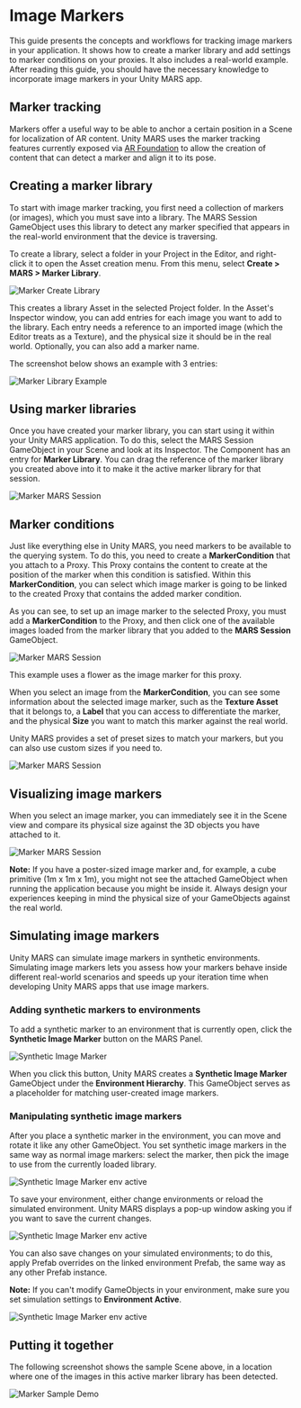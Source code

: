 # Image Markers
This guide presents the concepts and workflows for tracking image markers in your application. It shows how to create a marker library and add settings to marker conditions on your proxies. It also includes a real-world example.
After reading this guide, you should have the necessary knowledge to incorporate image markers in your Unity MARS app.

## Marker tracking

Markers offer a useful way to be able to anchor a certain position in a Scene for localization of AR content.
Unity MARS uses the marker tracking features currently exposed via [AR Foundation](https://docs.unity3d.com/Packages/com.unity.xr.arfoundation@3.0/manual/index.html) to allow the creation of content that can detect a marker and align it to its pose.

## Creating a marker library

To start with image marker tracking, you first need a collection of markers (or images), which you must save into a library.
The MARS Session GameObject uses this library to detect any marker specified that appears in the real-world environment that the device is traversing.

To create a library, select a folder in your Project in the Editor, and right-click it to open the Asset creation menu. From this menu, select **Create &gt; MARS &gt; Marker Library**.

![Marker Create Library](images/ImageMarkers/marker-create-library.png)

This creates a library Asset in the selected Project folder.
In the Asset's Inspector window, you can add entries for each image you want to add to the library.
Each entry needs a reference to an imported image (which the Editor treats as a Texture), and the physical size it should be in the real world. Optionally, you can also add a marker name.

The screenshot below shows an example with 3 entries:

![Marker Library Example](images/ImageMarkers/marker-library-example.png)


## Using marker libraries

Once you have created your marker library, you can start using it within your Unity MARS application.
To do this, select the MARS Session GameObject in your Scene and look at its Inspector.
The Component has an entry for **Marker Library**. You can drag the reference of the marker library you created above into it to make it the active marker library for that session.

![Marker MARS Session](images/ImageMarkers/marker-mars-session.png)

## Marker conditions

Just like everything else in Unity MARS, you need markers to be available to the querying system.
To do this, you need to create a **MarkerCondition** that you attach to a Proxy.
This Proxy contains the content to create at the position of the marker when this condition is satisfied.
Within this **MarkerCondition**, you can select which image marker is going to be linked to the created Proxy that contains the added marker condition.

As you can see, to set up an image marker to the selected Proxy, you must add a **MarkerCondition** to the Proxy, and then click one of the available images loaded from the marker library that you added to the **MARS Session** GameObject.

![Marker MARS Session](images/ImageMarkers/marker-condition-setup.png)

This example uses a flower as the image marker for this proxy.

When you select an image from the **MarkerCondition**, you can see some information about the selected image marker, such as the **Texture Asset** that it belongs to, a **Label** that you can access to differentiate the marker, and the physical **Size** you want to match this marker against the real world.

Unity MARS provides a set of preset sizes to match your markers, but you can also use custom sizes if you need to.

![Marker MARS Session](images/ImageMarkers/image-marker-info.png)

## Visualizing image markers

When you select an image marker, you can immediately see it in the Scene view and compare its physical size against the 3D objects you have attached to it.

![Marker MARS Session](images/ImageMarkers/image-marker-scene-window.png)

**Note:** If you have a poster-sized image marker and, for example, a cube primitive (1m x 1m x 1m), you might not see the attached GameObject when running the application because you might be inside it.
Always design your experiences keeping in mind the physical size of your GameObjects against the real world.

## Simulating image markers

Unity MARS can simulate image markers in synthetic environments. Simulating image markers lets you assess how your markers behave inside different real-world scenarios and speeds up your iteration time when developing Unity MARS apps that use image markers.

### Adding synthetic markers to environments
To add a synthetic marker to an environment that is currently open, click the __Synthetic Image Marker__ button on the MARS Panel.

![Synthetic Image Marker](images/ImageMarkers/synthetic-image-marker.png)

When you click this button, Unity MARS creates a __Synthetic Image Marker__ GameObject under the __Environment Hierarchy__. This GameObject serves as a placeholder for matching user-created image markers.

### Manipulating synthetic image markers
After you place a synthetic marker in the environment, you can move and rotate it like any other GameObject.
You set synthetic image markers in the same way as normal image markers: select the marker, then pick the image to use from the currently loaded library.

![Synthetic Image Marker env active](images/ImageMarkers/manipulating-synthetic-markers.png)

To save your environment, either change environments or reload the simulated environment. Unity MARS displays a pop-up window asking you if you want to save the current changes.

![Synthetic Image Marker env active](images/ImageMarkers/environment-save.png)

You can also save changes on your simulated environments; to do this, apply Prefab overrides on the linked environment Prefab, the same way as any other Prefab instance.

__Note:__ If you can't modify GameObjects in your environment, make sure you set simulation settings to __Environment Active__.

![Synthetic Image Marker env active](images/ImageMarkers/markers-environment-active.png)

## Putting it together
The following screenshot shows the sample Scene above, in a location where one of the images in this active marker library has been detected.

![Marker Sample Demo](images/ImageMarkers/marker-sample-demo.png)
